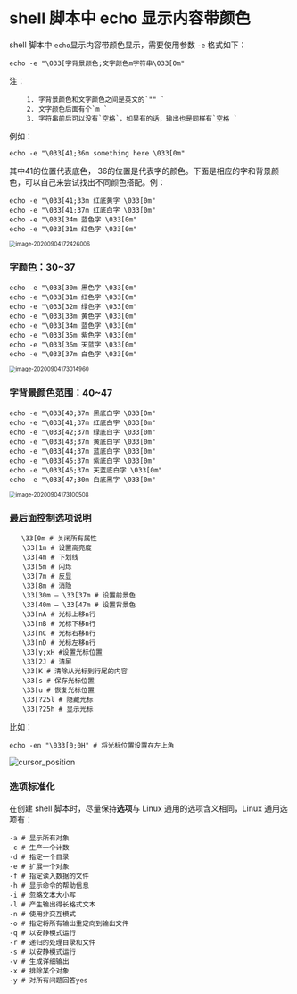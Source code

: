 # shell 脚本中 echo 显示内容带颜色

shell 脚本中 `echo`显示内容带颜色显示，需要使用参数 `-e` 格式如下： 

```shell
echo -e "\033[字背景颜色;文字颜色m字符串\033[0m" 
```

注： 

     　　1. 字背景颜色和文字颜色之间是英文的`"" `
     　　2. 文字颜色后面有个`m `
     　　3. 字符串前后可以没有`空格`，如果有的话，输出也是同样有`空格 `

例如： 

```shell
echo -e "\033[41;36m something here \033[0m" 
```

其中41的位置代表底色， 36的位置是代表字的颜色。下面是相应的字和背景颜色，可以自己来尝试找出不同颜色搭配。例： 

```shell
echo -e "\033[41;33m 红底黄字 \033[0m"
echo -e "\033[41;37m 红底白字 \033[0m"
echo -e "\033[34m 蓝色字 \033[0m"
echo -e "\033[31m 红色字 \033[0m"
```



<img src="../assets/image-20200904172426006.png" alt="image-20200904172426006" style="zoom:70%;" />

### 字颜色：30~37 

```shell
echo -e "\033[30m 黑色字 \033[0m"
echo -e "\033[31m 红色字 \033[0m"
echo -e "\033[32m 绿色字 \033[0m"
echo -e "\033[33m 黄色字 \033[0m"
echo -e "\033[34m 蓝色字 \033[0m"
echo -e "\033[35m 紫色字 \033[0m" 
echo -e "\033[36m 天蓝字 \033[0m" 
echo -e "\033[37m 白色字 \033[0m" 
```

<img src="../assets/image-20200904173014960.png" alt="image-20200904173014960" style="zoom:70%;" />



### 字背景颜色范围：40~47 

```shell
echo -e "\033[40;37m 黑底白字 \033[0m"
echo -e "\033[41;37m 红底白字 \033[0m"
echo -e "\033[42;37m 绿底白字 \033[0m"
echo -e "\033[43;37m 黄底白字 \033[0m"
echo -e "\033[44;37m 蓝底白字 \033[0m"
echo -e "\033[45;37m 紫底白字 \033[0m"
echo -e "\033[46;37m 天蓝底白字 \033[0m"
echo -e "\033[47;30m 白底黑字 \033[0m"
```



<img src="../assets/image-20200904173100508.png" alt="image-20200904173100508" style="zoom:70%;" />

### 最后面控制选项说明 

```shell
   \33[0m # 关闭所有属性 
　　\33[1m # 设置高亮度 
　　\33[4m # 下划线 
　　\33[5m # 闪烁 
　　\33[7m # 反显 
　　\33[8m # 消隐 
　　\33[30m — \33[37m # 设置前景色 
　　\33[40m — \33[47m # 设置背景色 
　　\33[nA # 光标上移n行 
　　\33[nB # 光标下移n行 
　　\33[nC # 光标右移n行 
　　\33[nD # 光标左移n行 
　　\33[y;xH #设置光标位置 
　　\33[2J # 清屏 
　　\33[K # 清除从光标到行尾的内容 
　　\33[s # 保存光标位置 
　　\33[u # 恢复光标位置 
　　\33[?25l # 隐藏光标 
　　\33[?25h # 显示光标
```



比如：

```shell
echo -en "\033[0;0H" # 将光标位置设置在左上角
```

![cursor_position](../assets/cursor_position.gif)

### 选项标准化

在创建 shell 脚本时，尽量保持**选项**与 Linux 通用的选项含义相同，Linux 通用选项有：

```shell
-a # 显示所有对象
-c # 生产一个计数
-d # 指定一个目录
-e # 扩展一个对象
-f # 指定读入数据的文件
-h # 显示命令的帮助信息
-i # 忽略文本大小写
-l # 产生输出得长格式文本
-n # 使用非交互模式
-o # 指定将所有输出重定向到输出文件
-q # 以安静模式运行    
-r # 递归的处理目录和文件
-s # 以安静模式运行    
-v # 生成详细输出  
-x # 排除某个对象 
-y # 对所有问题回答yes
```